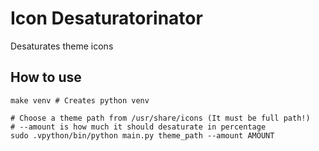# Icon Desaturatorinator

Desaturates theme icons

## How to use
```
make venv # Creates python venv

# Choose a theme path from /usr/share/icons (It must be full path!)
# --amount is how much it should desaturate in percentage
sudo .vpython/bin/python main.py theme_path --amount AMOUNT
```
